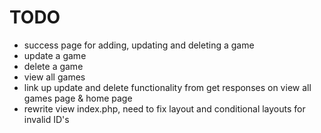 # TODO
- success page for adding, updating and deleting a game
- update a game
- delete a game
- view all games
- link up update and delete functionality from get responses on view all games page & home page
- rewrite view index.php, need to fix layout and conditional layouts for invalid ID's